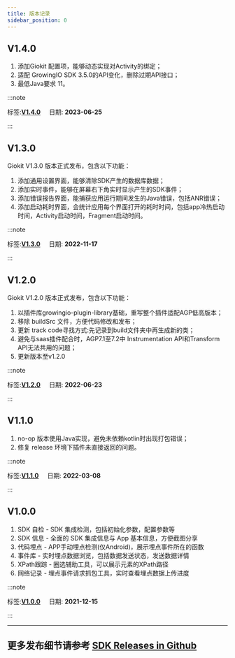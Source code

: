 ```yaml
---
title: 版本记录
sidebar_position: 0
---
```

## V1.4.0
1. 添加Giokit 配置项，能够动态实现对Activity的绑定；
2. 适配 GrowingIO SDK 3.5.0的API变化，删除过期API接口；
3. 最低Java要求 11。

:::note 

 标签:**[V1.4.0](https://github.com/growingio/giokit-android/releases/tag/V1.4.0)** &nbsp;&nbsp;&nbsp;&nbsp;日期: **2023-06-25** 

:::

## V1.3.0
Giokit V1.3.0 版本正式发布，包含以下功能：

1. 添加通用设置界面，能够清除SDK产生的数据库数据；
2. 添加实时事件，能够在屏幕右下角实时显示产生的SDK事件；
3. 添加错误报告界面，能捕获应用运行期间发生的Java错误，包括ANR错误；
4. 添加启动耗时界面，会统计应用每个界面打开的耗时时间，包括app冷热启动时间，Activity启动时间，Fragment启动时间。

:::note 

 标签:**[V1.3.0](https://github.com/growingio/giokit-android/releases/tag/V1.3.0)** &nbsp;&nbsp;&nbsp;&nbsp;日期: **2022-11-17** 

:::

## V1.2.0
Giokit V1.2.0 版本正式发布，包含以下功能：
1. 以插件库growingio-plugin-library基础，重写整个插件适配AGP低高版本；
2. 移除 buildSrc 文件，方便代码修改和发布；
3. 更新 track code寻找方式:先记录到build文件夹中再生成新的类；
4. 避免与saas插件配合时，AGP7.1至7.2中 Instrumentation API和Transform API无法共用的问题；
5. 更新版本至v1.2.0

:::note 

 标签:**[V1.2.0](https://github.com/growingio/giokit-android/releases/tag/V1.2.0)** &nbsp;&nbsp;&nbsp;&nbsp;日期: **2022-06-23** 

:::

## V1.1.0
1. no-op 版本使用Java实现，避免未依赖kotlin时出现打包错误；
2. 修复 release 环境下插件未直接返回的问题。

:::note 

 标签:**[V1.1.0](https://github.com/growingio/giokit-android/releases/tag/V1.1.0)** &nbsp;&nbsp;&nbsp;&nbsp;日期: **2022-03-08** 

:::

## V1.0.0
1. SDK 自检 - SDK 集成检测，包括初始化参数，配置参数等
2. SDK 信息 - 全面的 SDK 集成信息与 App 基本信息，方便截图分享
3. 代码埋点 - APP手动埋点检测(仅Android)，展示埋点事件所在的函数
4. 事件库 - 实时埋点数据浏览，包括数据发送状态，发送数据详情
5. XPath跟踪 - 圈选辅助工具，可以展示元素的XPath路径
6. 网络记录 - 埋点事件请求抓包工具，实时查看埋点数据上传进度

:::note 

 标签:**[V1.0.0](https://github.com/growingio/giokit-android/releases/tag/V1.0.0)** &nbsp;&nbsp;&nbsp;&nbsp;日期: **2021-12-15** 

:::

---
## 更多发布细节请参考 [SDK Releases in Github](https://github.com/growingio/giokit-android/releases)